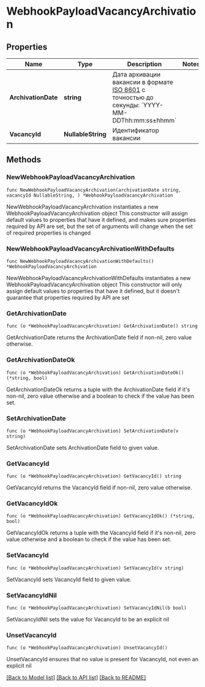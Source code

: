 # WebhookPayloadVacancyArchivation

## Properties

Name | Type | Description | Notes
------------ | ------------- | ------------- | -------------
**ArchivationDate** | **string** | Дата архивации вакансии в формате [ISO 8601](http://en.wikipedia.org/wiki/ISO_8601) с точностью до секунды: &#x60;YYYY-MM-DDThh:mm:ss±hhmm&#x60; | 
**VacancyId** | **NullableString** | Идентификатор вакансии | 

## Methods

### NewWebhookPayloadVacancyArchivation

`func NewWebhookPayloadVacancyArchivation(archivationDate string, vacancyId NullableString, ) *WebhookPayloadVacancyArchivation`

NewWebhookPayloadVacancyArchivation instantiates a new WebhookPayloadVacancyArchivation object
This constructor will assign default values to properties that have it defined,
and makes sure properties required by API are set, but the set of arguments
will change when the set of required properties is changed

### NewWebhookPayloadVacancyArchivationWithDefaults

`func NewWebhookPayloadVacancyArchivationWithDefaults() *WebhookPayloadVacancyArchivation`

NewWebhookPayloadVacancyArchivationWithDefaults instantiates a new WebhookPayloadVacancyArchivation object
This constructor will only assign default values to properties that have it defined,
but it doesn't guarantee that properties required by API are set

### GetArchivationDate

`func (o *WebhookPayloadVacancyArchivation) GetArchivationDate() string`

GetArchivationDate returns the ArchivationDate field if non-nil, zero value otherwise.

### GetArchivationDateOk

`func (o *WebhookPayloadVacancyArchivation) GetArchivationDateOk() (*string, bool)`

GetArchivationDateOk returns a tuple with the ArchivationDate field if it's non-nil, zero value otherwise
and a boolean to check if the value has been set.

### SetArchivationDate

`func (o *WebhookPayloadVacancyArchivation) SetArchivationDate(v string)`

SetArchivationDate sets ArchivationDate field to given value.


### GetVacancyId

`func (o *WebhookPayloadVacancyArchivation) GetVacancyId() string`

GetVacancyId returns the VacancyId field if non-nil, zero value otherwise.

### GetVacancyIdOk

`func (o *WebhookPayloadVacancyArchivation) GetVacancyIdOk() (*string, bool)`

GetVacancyIdOk returns a tuple with the VacancyId field if it's non-nil, zero value otherwise
and a boolean to check if the value has been set.

### SetVacancyId

`func (o *WebhookPayloadVacancyArchivation) SetVacancyId(v string)`

SetVacancyId sets VacancyId field to given value.


### SetVacancyIdNil

`func (o *WebhookPayloadVacancyArchivation) SetVacancyIdNil(b bool)`

 SetVacancyIdNil sets the value for VacancyId to be an explicit nil

### UnsetVacancyId
`func (o *WebhookPayloadVacancyArchivation) UnsetVacancyId()`

UnsetVacancyId ensures that no value is present for VacancyId, not even an explicit nil

[[Back to Model list]](../README.md#documentation-for-models) [[Back to API list]](../README.md#documentation-for-api-endpoints) [[Back to README]](../README.md)


